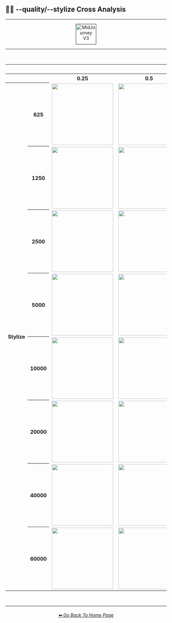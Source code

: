 <h2>🎇💎 --quality/--stylize Cross Analysis</h2>

<hr><!--------------->

<div align="center">

[<img src="https://github.com/willwulfken/MidJourney-Styles-and-Keywords-Reference/blob/main/Images/Repo_Parts/Buttons/Version_Buttons/button_version_V3_active_full.webp?raw=true" alt="MidJourney V3" height="64" />]()

</div>

<hr>
<br>

<div align="center">

<table>
    <tr align=center valign=middle>
        <th></th><th></th>
        <th colspan="5">Quality</th>
    </tr>
    <tr align=center valign=middle>
        <th></th><th></th>
        <th>0.25</th>
        <th>0.5</th>
        <th>1</th>
        <th>2</th>
        <th>5</th>
    </tr>
    <tr align=center valign=middle>
        <th rowspan="8">Stylize</th>
        <th>625</th>
        <td><img src="https://github.com/willwulfken/MidJourney-Styles-and-Keywords-Reference/blob/main/Images/MJ_V3/Comparison_Page_Images/Quality_Stylize_Cross_Analysis/quality_0.25/sphere_stylize_625.png?raw=true" width="192" /></td>
        <td><img src="https://github.com/willwulfken/MidJourney-Styles-and-Keywords-Reference/blob/main/Images/MJ_V3/Comparison_Page_Images/Quality_Stylize_Cross_Analysis/quality_0.5/sphere_stylize_625.png?raw=true" width="192" /></td>
        <td><img src="https://github.com/willwulfken/MidJourney-Styles-and-Keywords-Reference/blob/main/Images/MJ_V3/Comparison_Page_Images/Quality_Stylize_Cross_Analysis/quality_1/sphere_stylize_625.png?raw=true" width="192" /></td>
        <td><img src="https://github.com/willwulfken/MidJourney-Styles-and-Keywords-Reference/blob/main/Images/MJ_V3/Comparison_Page_Images/Quality_Stylize_Cross_Analysis/quality_2/sphere_stylize_625.png?raw=true" width="192" /></td>
        <td><img src="https://github.com/willwulfken/MidJourney-Styles-and-Keywords-Reference/blob/main/Images/MJ_V3/Comparison_Page_Images/Quality_Stylize_Cross_Analysis/quality_5/sphere_stylize_625.png?raw=true" width="192" /></td>
    </tr>
    <tr align=center valign=middle>
        <th>1250</th>
        <td><img src="https://github.com/willwulfken/MidJourney-Styles-and-Keywords-Reference/blob/main/Images/MJ_V3/Comparison_Page_Images/Quality_Stylize_Cross_Analysis/quality_0.25/sphere_stylize_1250.png?raw=true" width="192" /></td>
        <td><img src="https://github.com/willwulfken/MidJourney-Styles-and-Keywords-Reference/blob/main/Images/MJ_V3/Comparison_Page_Images/Quality_Stylize_Cross_Analysis/quality_0.5/sphere_stylize_1250.png?raw=true" width="192" /></td>
        <td><img src="https://github.com/willwulfken/MidJourney-Styles-and-Keywords-Reference/blob/main/Images/MJ_V3/Comparison_Page_Images/Quality_Stylize_Cross_Analysis/quality_1/sphere_stylize_1250.png?raw=true" width="192" /></td>
        <td><img src="https://github.com/willwulfken/MidJourney-Styles-and-Keywords-Reference/blob/main/Images/MJ_V3/Comparison_Page_Images/Quality_Stylize_Cross_Analysis/quality_2/sphere_stylize_1250.png?raw=true" width="192" /></td>
        <td><img src="https://github.com/willwulfken/MidJourney-Styles-and-Keywords-Reference/blob/main/Images/MJ_V3/Comparison_Page_Images/Quality_Stylize_Cross_Analysis/quality_5/sphere_stylize_1250.png?raw=true" width="192" /></td>
    </tr>
    <tr align=center valign=middle>
        <th>2500</th>
        <td><img src="https://github.com/willwulfken/MidJourney-Styles-and-Keywords-Reference/blob/main/Images/MJ_V3/Comparison_Page_Images/Quality_Stylize_Cross_Analysis/quality_0.25/sphere_stylize_2500.png?raw=true" width="192" /></td>
        <td><img src="https://github.com/willwulfken/MidJourney-Styles-and-Keywords-Reference/blob/main/Images/MJ_V3/Comparison_Page_Images/Quality_Stylize_Cross_Analysis/quality_0.5/sphere_stylize_2500.png?raw=true" width="192" /></td>
        <td><img src="https://github.com/willwulfken/MidJourney-Styles-and-Keywords-Reference/blob/main/Images/MJ_V3/Comparison_Page_Images/Quality_Stylize_Cross_Analysis/quality_1/sphere_stylize_2500.png?raw=true" width="192" /></td>
        <td><img src="https://github.com/willwulfken/MidJourney-Styles-and-Keywords-Reference/blob/main/Images/MJ_V3/Comparison_Page_Images/Quality_Stylize_Cross_Analysis/quality_2/sphere_stylize_2500.png?raw=true" width="192" /></td>
        <td><img src="https://github.com/willwulfken/MidJourney-Styles-and-Keywords-Reference/blob/main/Images/MJ_V3/Comparison_Page_Images/Quality_Stylize_Cross_Analysis/quality_5/sphere_stylize_2500.png?raw=true" width="192" /></td>
    </tr>
    <tr align=center valign=middle>
        <th>5000</th>
        <td><img src="https://github.com/willwulfken/MidJourney-Styles-and-Keywords-Reference/blob/main/Images/MJ_V3/Comparison_Page_Images/Quality_Stylize_Cross_Analysis/quality_0.25/sphere_stylize_5000.png?raw=true" width="192" /></td>
        <td><img src="https://github.com/willwulfken/MidJourney-Styles-and-Keywords-Reference/blob/main/Images/MJ_V3/Comparison_Page_Images/Quality_Stylize_Cross_Analysis/quality_0.5/sphere_stylize_5000.png?raw=true" width="192" /></td>
        <td><img src="https://github.com/willwulfken/MidJourney-Styles-and-Keywords-Reference/blob/main/Images/MJ_V3/Comparison_Page_Images/Quality_Stylize_Cross_Analysis/quality_1/sphere_stylize_5000.png?raw=true" width="192" /></td>
        <td><img src="https://github.com/willwulfken/MidJourney-Styles-and-Keywords-Reference/blob/main/Images/MJ_V3/Comparison_Page_Images/Quality_Stylize_Cross_Analysis/quality_2/sphere_stylize_5000.png?raw=true" width="192" /></td>
        <td><img src="https://github.com/willwulfken/MidJourney-Styles-and-Keywords-Reference/blob/main/Images/MJ_V3/Comparison_Page_Images/Quality_Stylize_Cross_Analysis/quality_5/sphere_stylize_5000.png?raw=true" width="192" /></td>
    </tr>
    <tr align=center valign=middle>
        <th>10000</th>
        <td><img src="https://github.com/willwulfken/MidJourney-Styles-and-Keywords-Reference/blob/main/Images/MJ_V3/Comparison_Page_Images/Quality_Stylize_Cross_Analysis/quality_0.25/sphere_stylize_10000.png?raw=true" width="192" /></td>
        <td><img src="https://github.com/willwulfken/MidJourney-Styles-and-Keywords-Reference/blob/main/Images/MJ_V3/Comparison_Page_Images/Quality_Stylize_Cross_Analysis/quality_0.5/sphere_stylize_10000.png?raw=true" width="192" /></td>
        <td><img src="https://github.com/willwulfken/MidJourney-Styles-and-Keywords-Reference/blob/main/Images/MJ_V3/Comparison_Page_Images/Quality_Stylize_Cross_Analysis/quality_1/sphere_stylize_10000.png?raw=true" width="192" /></td>
        <td><img src="https://github.com/willwulfken/MidJourney-Styles-and-Keywords-Reference/blob/main/Images/MJ_V3/Comparison_Page_Images/Quality_Stylize_Cross_Analysis/quality_2/sphere_stylize_10000.png?raw=true" width="192" /></td>
        <td><img src="https://github.com/willwulfken/MidJourney-Styles-and-Keywords-Reference/blob/main/Images/MJ_V3/Comparison_Page_Images/Quality_Stylize_Cross_Analysis/quality_5/sphere_stylize_10000.png?raw=true" width="192" /></td>
    </tr>
    <tr align=center valign=middle>
        <th>20000</th>
        <td><img src="https://github.com/willwulfken/MidJourney-Styles-and-Keywords-Reference/blob/main/Images/MJ_V3/Comparison_Page_Images/Quality_Stylize_Cross_Analysis/quality_0.25/sphere_stylize_20000.png?raw=true" width="192" /></td>
        <td><img src="https://github.com/willwulfken/MidJourney-Styles-and-Keywords-Reference/blob/main/Images/MJ_V3/Comparison_Page_Images/Quality_Stylize_Cross_Analysis/quality_0.5/sphere_stylize_20000.png?raw=true" width="192" /></td>
        <td><img src="https://github.com/willwulfken/MidJourney-Styles-and-Keywords-Reference/blob/main/Images/MJ_V3/Comparison_Page_Images/Quality_Stylize_Cross_Analysis/quality_1/sphere_stylize_20000.png?raw=true" width="192" /></td>
        <td><img src="https://github.com/willwulfken/MidJourney-Styles-and-Keywords-Reference/blob/main/Images/MJ_V3/Comparison_Page_Images/Quality_Stylize_Cross_Analysis/quality_2/sphere_stylize_20000.png?raw=true" width="192" /></td>
        <td><img src="https://github.com/willwulfken/MidJourney-Styles-and-Keywords-Reference/blob/main/Images/MJ_V3/Comparison_Page_Images/Quality_Stylize_Cross_Analysis/quality_5/sphere_stylize_20000.png?raw=true" width="192" /></td>
    </tr>
    <tr align=center valign=middle>
        <th>40000</th>
        <td><img src="https://github.com/willwulfken/MidJourney-Styles-and-Keywords-Reference/blob/main/Images/MJ_V3/Comparison_Page_Images/Quality_Stylize_Cross_Analysis/quality_0.25/sphere_stylize_40000.png?raw=true" width="192" /></td>
        <td><img src="https://github.com/willwulfken/MidJourney-Styles-and-Keywords-Reference/blob/main/Images/MJ_V3/Comparison_Page_Images/Quality_Stylize_Cross_Analysis/quality_0.5/sphere_stylize_40000.png?raw=true" width="192" /></td>
        <td><img src="https://github.com/willwulfken/MidJourney-Styles-and-Keywords-Reference/blob/main/Images/MJ_V3/Comparison_Page_Images/Quality_Stylize_Cross_Analysis/quality_1/sphere_stylize_40000.png?raw=true" width="192" /></td>
        <td><img src="https://github.com/willwulfken/MidJourney-Styles-and-Keywords-Reference/blob/main/Images/MJ_V3/Comparison_Page_Images/Quality_Stylize_Cross_Analysis/quality_2/sphere_stylize_40000.png?raw=true" width="192" /></td>
        <td><img src="https://github.com/willwulfken/MidJourney-Styles-and-Keywords-Reference/blob/main/Images/MJ_V3/Comparison_Page_Images/Quality_Stylize_Cross_Analysis/quality_5/sphere_stylize_40000.png?raw=true" width="192" /></td>
    </tr>
    <tr align=center valign=middle>
        <th>60000</th>
        <td><img src="https://github.com/willwulfken/MidJourney-Styles-and-Keywords-Reference/blob/main/Images/MJ_V3/Comparison_Page_Images/Quality_Stylize_Cross_Analysis/quality_0.25/sphere_stylize_60000.png?raw=true" width="192" /></td>
        <td><img src="https://github.com/willwulfken/MidJourney-Styles-and-Keywords-Reference/blob/main/Images/MJ_V3/Comparison_Page_Images/Quality_Stylize_Cross_Analysis/quality_0.5/sphere_stylize_60000.png?raw=true" width="192" /></td>
        <td><img src="https://github.com/willwulfken/MidJourney-Styles-and-Keywords-Reference/blob/main/Images/MJ_V3/Comparison_Page_Images/Quality_Stylize_Cross_Analysis/quality_1/sphere_stylize_60000.png?raw=true" width="192" /></td>
        <td><img src="https://github.com/willwulfken/MidJourney-Styles-and-Keywords-Reference/blob/main/Images/MJ_V3/Comparison_Page_Images/Quality_Stylize_Cross_Analysis/quality_2/sphere_stylize_60000.png?raw=true" width="192" /></td>
        <td><img src="https://github.com/willwulfken/MidJourney-Styles-and-Keywords-Reference/blob/main/Images/MJ_V3/Comparison_Page_Images/Quality_Stylize_Cross_Analysis/quality_5/sphere_stylize_60000.png?raw=true" width="192" /></td>
    </tr>
</table>

</div>

<br>

<hr><!--------------->
<div align="center">
<h6><a href="https://github.com/willwulfken/MidJourney-Styles-and-Keywords-Reference/blob/main/README.md">⬅ Go Back To Home Page</a></h6>
</div>